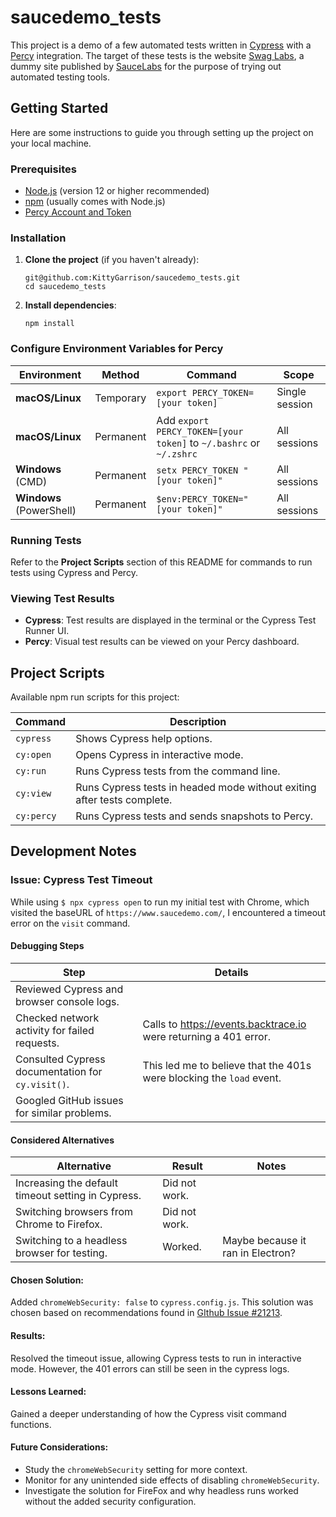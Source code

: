 # saucedemo_tests

This project is a demo of a few automated tests written in [Cypress](https://www.cypress.io/) with a [Percy](https://percy.io/) integration. The target of these tests is the website [Swag Labs](https://www.saucedemo.com/), a dummy site published by [SauceLabs](https://saucelabs.com/) for the purpose of trying out automated testing tools.

## Getting Started

Here are some instructions to guide you through setting up the project on your local machine.

### Prerequisites

- [Node.js](https://nodejs.org/en/) (version 12 or higher recommended)
- [npm](https://www.npmjs.com/get-npm) (usually comes with Node.js)
- [Percy Account and Token](https://percy.io/)

### Installation

1. **Clone the project** (if you haven't already):

   ```
   git@github.com:KittyGarrison/saucedemo_tests.git
   cd saucedemo_tests
   ```

2. **Install dependencies**:
   ```
   npm install
   ```

### Configure Environment Variables for Percy

| Environment              | Method    | Command                                                            | Scope          |
| ------------------------ | --------- | ------------------------------------------------------------------ | -------------- |
| **macOS/Linux**          | Temporary | `export PERCY_TOKEN=[your token]`                                  | Single session |
| **macOS/Linux**          | Permanent | Add `export PERCY_TOKEN=[your token]` to `~/.bashrc` or `~/.zshrc` | All sessions   |
| **Windows** (CMD)        | Permanent | `setx PERCY_TOKEN "[your token]"`                                  | All sessions   |
| **Windows** (PowerShell) | Permanent | `$env:PERCY_TOKEN="[your token]"`                                  | All sessions   |

### Running Tests

Refer to the **Project Scripts** section of this README for commands to run tests using Cypress and Percy.

### Viewing Test Results

- **Cypress**: Test results are displayed in the terminal or the Cypress Test Runner UI.
- **Percy**: Visual test results can be viewed on your Percy dashboard.

## Project Scripts

Available npm run scripts for this project:

| Command    | Description                                                             |
| ---------- | ----------------------------------------------------------------------- |
| `cypress`  | Shows Cypress help options.                                             |
| `cy:open`  | Opens Cypress in interactive mode.                                      |
| `cy:run`   | Runs Cypress tests from the command line.                               |
| `cy:view`  | Runs Cypress tests in headed mode without exiting after tests complete. |
| `cy:percy` | Runs Cypress tests and sends snapshots to Percy.                        |

## Development Notes

### Issue: Cypress Test Timeout

While using `$ npx cypress open` to run my initial test with Chrome, which visited the baseURL of `https://www.saucedemo.com/`, I encountered a timeout error on the `visit` command.

#### Debugging Steps

| Step                                                             | Details                                                            |
| ---------------------------------------------------------------- | ------------------------------------------------------------------ |
| Reviewed Cypress and browser console logs. | |
| Checked network activity for failed requests. | Calls to https://events.backtrace.io were returning a 401 error. |
| Consulted Cypress documentation for `cy.visit()`. | This led me to believe that the 401s were blocking the `load` event. |
| Googled GitHub issues for similar problems.| |

#### Considered Alternatives

| Alternative | Result | Notes |
| --| -- | -- |
| Increasing the default timeout setting in Cypress. | Did not work. | |
| Switching browsers from Chrome to Firefox.         | Did not work. | |
| Switching to a headless browser for testing.       | Worked.       | Maybe because it ran in Electron? |

#### Chosen Solution:

Added `chromeWebSecurity: false` to `cypress.config.js`. This solution was chosen based on recommendations found in [GIthub Issue #21213](https://github.com/cypress-io/cypress/issues/21213).

#### Results:

Resolved the timeout issue, allowing Cypress tests to run in interactive mode. However, the 401 errors can still be seen in the cypress logs.

#### Lessons Learned:

Gained a deeper understanding of how the Cypress visit command functions.

#### Future Considerations:

- Study the `chromeWebSecurity` setting for more context.
- Monitor for any unintended side effects of disabling `chromeWebSecurity`.
- Investigate the solution for FireFox and why headless runs worked without the added security configuration.

